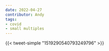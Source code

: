 ```yaml
---
date: 2022-04-27
contributor: Andy
tags:
- covid
- small multiples
---
```


{{< tweet-simple "1519290540793249796" >}}

<!-- {< tweet user="sbfnk" id="1519290540793249796" >}} -->

